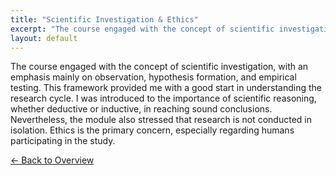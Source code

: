 ```yaml
---
title: "Scientific Investigation & Ethics"
excerpt: "The course engaged with the concept of scientific investigation, with an emphasis mainly on observation, hypothesis form..."
layout: default
---
```


The course engaged with the concept of scientific investigation, with an emphasis mainly on observation, hypothesis formation, and empirical testing. This framework provided me with a good start in understanding the research cycle. I was introduced to the importance of scientific reasoning, whether deductive or inductive, in reaching sound conclusions. Nevertheless, the module also stressed that research is not conducted in isolation. Ethics is the primary concern, especially regarding humans participating in the study.

[← Back to Overview](portfolio-4.md)

